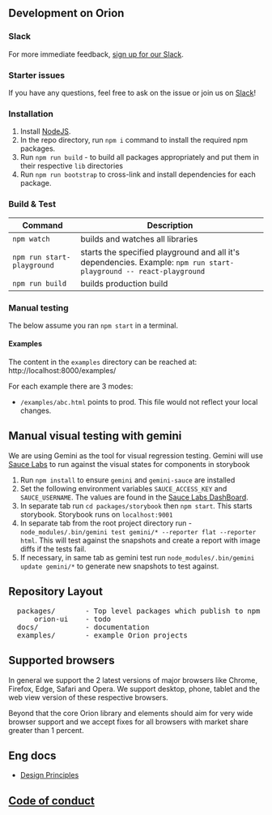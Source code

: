 <!---
Copyright 2016 Autodesk,Inc.

Licensed under the Apache License, Version 2.0 (the "License");
you may not use this file except in compliance with the License.
You may obtain a copy of the License at

    http://www.apache.org/licenses/LICENSE-2.0

Unless required by applicable law or agreed to in writing, software
distributed under the License is distributed on an "AS IS" BASIS,
WITHOUT WARRANTIES OR CONDITIONS OF ANY KIND, either express or implied.
See the License for the specific language governing permissions and
limitations under the License.
-->

## Development on Orion

### Slack

For more immediate feedback, [sign up for our Slack](https://goo.gl/forms/565kU67pVHLt6rY52).

### Starter issues

If you have any questions, feel free to ask on the issue or join us on [Slack](https://goo.gl/forms/565kU67pVHLt6rY52)!

### Installation

1. Install [NodeJS](https://nodejs.org).
2. In the repo directory, run `npm i` command to install the required npm packages.
4. Run `npm run build` - to build all packages appropriately and put them in
their respective `lib` directories
5. Run `npm run bootstrap` to cross-link and install dependencies for each package.

### Build & Test

| Command          | Description                |
| ---------------- | -------------------------  |
| `npm watch` | builds and watches all libraries |
| `npm run start-playground` | starts the specified playground and all it's dependencies. Example: `npm run start-playground -- react-playground` |
| `npm run build` | builds production build |

### Manual testing

The below assume you ran `npm start` in a terminal.

#### Examples

The content in the `examples` directory can be reached at: http://localhost:8000/examples/

For each example there are 3 modes:

- `/examples/abc.html` points to prod. This file would not reflect your local changes.

## Manual visual testing with gemini
We are using Gemini as the tool for visual regression testing. Gemini will
use [Sauce Labs](https://saucelabs.com/) to run against the visual states for components in storybook

1. Run `npm install` to ensure `gemini` and `gemini-sauce` are installed
2. Set the following environment variables `SAUCE_ACCESS_KEY` and `SAUCE_USERNAME`.
   The values are found in the [Sauce Labs DashBoard](https://saucelabs.com/).
3. In separate tab run `cd packages/storybook` then `npm start`. This starts storybook.
   Storybook runs on `localhost:9001`
4. In separate tab from the root project directory run - `node_modules/.bin/gemini test gemini/* --reporter flat --reporter html`.
   This will test against the snapshots and create a report with image diffs if the tests fail.
5. If necessary, in same tab as gemini test run `node_modules/.bin/gemini update gemini/*` to generate new snapshots to test against.

## Repository Layout
<pre>
  packages/       - Top level packages which publish to npm go here
      orion-ui    - todo
  docs/           - documentation
  examples/       - example Orion projects
</pre>

## Supported browsers

In general we support the 2 latest versions of major browsers like Chrome, Firefox, Edge, Safari and Opera. We support desktop, phone, tablet and the web view version of these respective browsers.

Beyond that the core Orion library and elements should aim for very wide browser support and we accept fixes for all browsers with market share greater than 1 percent.

## Eng docs

- [Design Principles](DESIGN_PRINCIPLES.md)

## [Code of conduct](CODE_OF_CONDUCT.md)

